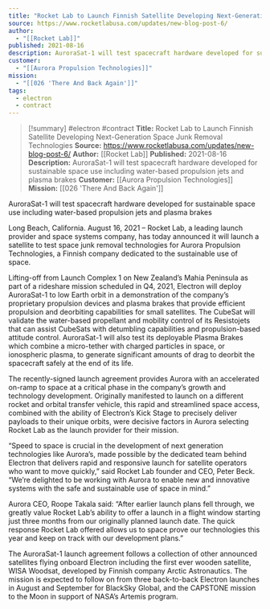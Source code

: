 ```yaml
---
title: "Rocket Lab to Launch Finnish Satellite Developing Next-Generation Space Junk Removal Technologies "
source: https://www.rocketlabusa.com/updates/new-blog-post-6/
author:
  - "[[Rocket Lab]]"
published: 2021-08-16
description: AuroraSat-1 will test spacecraft hardware developed for sustainable space use including water-based propulsion jets and plasma brakes
customer:
  - "[[Aurora Propulsion Technologies]]"
mission:
  - "[[026 'There And Back Again']]"
tags:
  - electron
  - contract
---
```

>[!summary]
#electron #contract
**Title:** Rocket Lab to Launch Finnish Satellite Developing Next-Generation Space Junk Removal Technologies 
**Source:** https://www.rocketlabusa.com/updates/new-blog-post-6/
**Author:** [[Rocket Lab]]
**Published:** 2021-08-16
**Description:** AuroraSat-1 will test spacecraft hardware developed for sustainable space use including water-based propulsion jets and plasma brakes
**Customer:** [[Aurora Propulsion Technologies]]
**Mission:** [[026 'There And Back Again']]

AuroraSat-1 will test spacecraft hardware developed for sustainable space use including water-based propulsion jets and plasma brakes

Long Beach, California. August 16, 2021 – Rocket Lab, a leading launch provider and space systems company, has today announced it will launch a satellite to test space junk removal technologies for Aurora Propulsion Technologies, a Finnish company dedicated to the sustainable use of space.

Lifting-off from Launch Complex 1 on New Zealand’s Mahia Peninsula as part of a rideshare mission scheduled in Q4, 2021, Electron will deploy AuroraSat-1 to low Earth orbit in a demonstration of the company’s proprietary propulsion devices and plasma brakes that provide efficient propulsion and deorbiting capabilities for small satellites. The CubeSat will validate the water-based propellant and mobility control of its Resistojets that can assist CubeSats with detumbling capabilities and propulsion-based attitude control. AuroraSat-1 will also test its deployable Plasma Brakes which combine a micro-tether with charged particles in space, or ionospheric plasma, to generate significant amounts of drag to deorbit the spacecraft safely at the end of its life.

The recently-signed launch agreement provides Aurora with an accelerated on-ramp to space at a critical phase in the company’s growth and technology development. Originally manifested to launch on a different rocket and orbital transfer vehicle, this rapid and streamlined space access, combined with the ability of Electron’s Kick Stage to precisely deliver payloads to their unique orbits, were decisive factors in Aurora selecting Rocket Lab as the launch provider for their mission.

“Speed to space is crucial in the development of next generation technologies like Aurora’s, made possible by the dedicated team behind Electron that delivers rapid and responsive launch for satellite operators who want to move quickly,” said Rocket Lab founder and CEO, Peter Beck. “We’re delighted to be working with Aurora to enable new and innovative systems with the safe and sustainable use of space in mind.”

Aurora CEO, Roope Takala said: “After earlier launch plans fell through, we greatly value Rocket Lab’s ability to offer a launch in a flight window starting just three months from our originally planned launch date. The quick response Rocket Lab offered allows us to space prove our technologies this year and keep on track with our development plans.”

The AuroraSat-1 launch agreement follows a collection of other announced satellites flying onboard Electron including the first ever wooden satellite, WISA Woodsat, developed by Finnish company Arctic Astronautics. The mission is expected to follow on from three back-to-back Electron launches in August and September for BlackSky Global, and the CAPSTONE mission to the Moon in support of NASA’s Artemis program.
